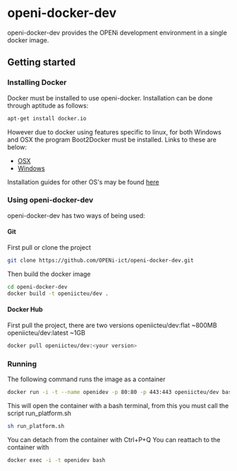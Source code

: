 # openi-docker-dev

openi-docker-dev provides the OPENi development environment in a single 
docker image. 

## Getting started

### Installing Docker

Docker must be installed to use openi-docker.
Installation can be done through aptitude as follows:

```bash
apt-get install docker.io
```

However due to docker using features specific to linux, for both Windows and OSX the program Boot2Docker must be installed.
Links to these are below: 
- [OSX](https://github.com/boot2docker/osx-installer/releases/tag/v1.4.1)
- [Windows](https://github.com/boot2docker/windows-installer/releases/tag/v1.4.1)

Installation guides for other OS's may be found [here](https://docs.docker.com/installation/)


### Using openi-docker-dev

openi-docker-dev has two ways of being used:

#### Git

First pull or clone the project

```bash
git clone https://github.com/OPENi-ict/openi-docker-dev.git
```

Then build the docker image

```bash
cd openi-docker-dev
docker build -t openiicteu/dev .
```

#### Docker Hub

First pull the project, there are two versions
openiicteu/dev:flat   ~800MB
openiicteu/dev:latest ~1GB

```bash
docker pull openiicteu/dev:<your version>
```

### Running

The following command runs the image as a container

```bash
docker run -i -t --name openidev -p 80:80 -p 443:443 openiicteu/dev bash
```

This will open the container with a bash terminal,
from this you must call the script run_platform.sh

```bash
sh run_platform.sh
```

You can detach from the container with Ctrl+P+Q
You can reattach to the container with

```bash
docker exec -i -t openidev bash
```

